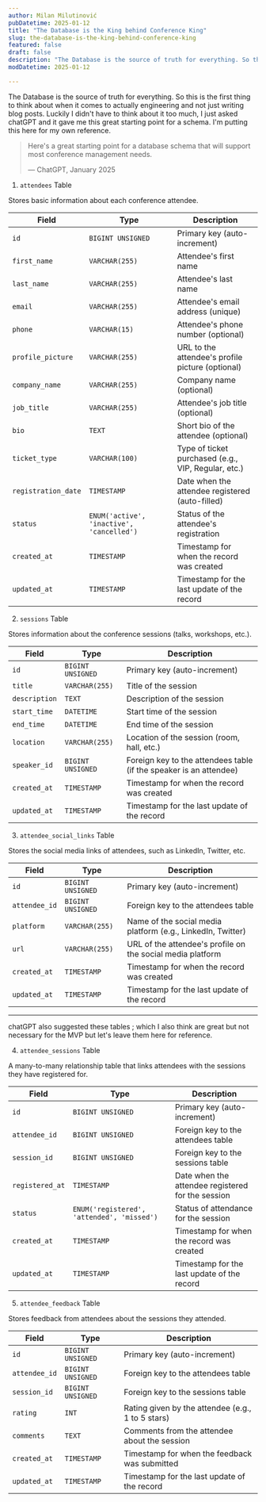 ```yaml
---
author: Milan Milutinović
pubDatetime: 2025-01-12
title: "The Database is the King behind Conference King"
slug: the-database-is-the-king-behind-conference-king
featured: false
draft: false
description: "The Database is the source of truth for everything. So this is the first thing to think about. Luckily I didn't have to think about it too much, I just asked chatGPT."
modDatetime: 2025-01-12

---
```


The Database is the source of truth for everything. So this is the first thing to think about when it comes to actually 
engineering and not just writing blog posts. Luckily I didn't have to think about it too much, I just asked chatGPT and it 
gave me this great starting point for a schema. I'm putting this here for my own reference.

> Here's a great starting point for a database schema that will support most conference management needs.
>
> &mdash; ChatGPT, January 2025

1. `attendees` Table

Stores basic information about each conference attendee.

| Field | Type | Description |
|-------|------|-------------|
| `id` | `BIGINT UNSIGNED` | Primary key (auto-increment) |
| `first_name` | `VARCHAR(255)` | Attendee's first name |
| `last_name` | `VARCHAR(255)` | Attendee's last name |
| `email` | `VARCHAR(255)` | Attendee's email address (unique) |
| `phone` | `VARCHAR(15)` | Attendee's phone number (optional) |
| `profile_picture` | `VARCHAR(255)` | URL to the attendee's profile picture (optional) |
| `company_name` | `VARCHAR(255)` | Company name (optional) |
| `job_title` | `VARCHAR(255)` | Attendee's job title (optional) |
| `bio` | `TEXT` | Short bio of the attendee (optional) |
| `ticket_type` | `VARCHAR(100)` | Type of ticket purchased (e.g., VIP, Regular, etc.) |
| `registration_date` | `TIMESTAMP` | Date when the attendee registered (auto-filled) |
| `status` | `ENUM('active', 'inactive', 'cancelled')` | Status of the attendee's registration |
| `created_at` | `TIMESTAMP` | Timestamp for when the record was created |
| `updated_at` | `TIMESTAMP` | Timestamp for the last update of the record |


2. `sessions` Table

Stores information about the conference sessions (talks, workshops, etc.).

| Field | Type | Description |
|-------|------|-------------|
| `id` | `BIGINT UNSIGNED` | Primary key (auto-increment) |
| `title` | `VARCHAR(255)` | Title of the session |
| `description` | `TEXT` | Description of the session |
| `start_time` | `DATETIME` | Start time of the session |
| `end_time` | `DATETIME` | End time of the session |
| `location` | `VARCHAR(255)` | Location of the session (room, hall, etc.) |
| `speaker_id` | `BIGINT UNSIGNED` | Foreign key to the attendees table (if the speaker is an attendee) |
| `created_at` | `TIMESTAMP` | Timestamp for when the record was created |
| `updated_at` | `TIMESTAMP` | Timestamp for the last update of the record |

3. `attendee_social_links` Table

Stores the social media links of attendees, such as LinkedIn, Twitter, etc.

| Field | Type | Description |
|-------|------|-------------|
| `id` | `BIGINT UNSIGNED` | Primary key (auto-increment) |
| `attendee_id` | `BIGINT UNSIGNED` | Foreign key to the attendees table |
| `platform` | `VARCHAR(255)` | Name of the social media platform (e.g., LinkedIn, Twitter) |
| `url` | `VARCHAR(255)` | URL of the attendee's profile on the social media platform |
| `created_at` | `TIMESTAMP` | Timestamp for when the record was created |
| `updated_at` | `TIMESTAMP` | Timestamp for the last update of the record |

---

chatGPT also suggested these tables ; which I also think are great but not necessary for the MVP but let's leave them here for reference.

4. `attendee_sessions` Table

A many-to-many relationship table that links attendees with the sessions they have registered for.

| Field | Type | Description |
|-------|------|-------------|
| `id` | `BIGINT UNSIGNED` | Primary key (auto-increment) |
| `attendee_id` | `BIGINT UNSIGNED` | Foreign key to the attendees table |
| `session_id` | `BIGINT UNSIGNED` | Foreign key to the sessions table |
| `registered_at` | `TIMESTAMP` | Date when the attendee registered for the session |
| `status` | `ENUM('registered', 'attended', 'missed')` | Status of attendance for the session |
| `created_at` | `TIMESTAMP` | Timestamp for when the record was created |
| `updated_at` | `TIMESTAMP` | Timestamp for the last update of the record |

5. `attendee_feedback` Table

Stores feedback from attendees about the sessions they attended.

| Field | Type | Description |
|-------|------|-------------|
| `id` | `BIGINT UNSIGNED` | Primary key (auto-increment) |
| `attendee_id` | `BIGINT UNSIGNED` | Foreign key to the attendees table |
| `session_id` | `BIGINT UNSIGNED` | Foreign key to the sessions table |
| `rating` | `INT` | Rating given by the attendee (e.g., 1 to 5 stars) |
| `comments` | `TEXT` | Comments from the attendee about the session |
| `created_at` | `TIMESTAMP` | Timestamp for when the feedback was submitted |
| `updated_at` | `TIMESTAMP` | Timestamp for the last update of the record |
